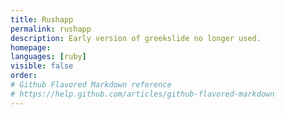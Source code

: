 ```yaml
---
title: Rushapp
permalink: rushapp
description: Early version of greekslide no longer used.
homepage: 
languages: [ruby]
visible: false
order: 
# Github Flavored Markdown reference
# https://help.github.com/articles/github-flavored-markdown
---
```



